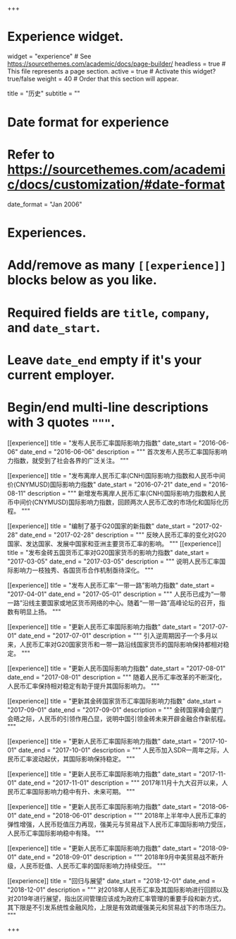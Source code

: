 +++
# Experience widget.
widget = "experience"  # See https://sourcethemes.com/academic/docs/page-builder/
headless = true  # This file represents a page section.
active = true  # Activate this widget? true/false
weight = 40  # Order that this section will appear.

title = "历史"
subtitle = ""

# Date format for experience
#   Refer to https://sourcethemes.com/academic/docs/customization/#date-format
date_format = "Jan 2006"

# Experiences.
#   Add/remove as many `[[experience]]` blocks below as you like.
#   Required fields are `title`, `company`, and `date_start`.
#   Leave `date_end` empty if it's your current employer.
#   Begin/end multi-line descriptions with 3 quotes `"""`.
[[experience]]
  title = "发布人民币汇率国际影响力指数"
  date_start = "2016-06-06"
  date_end = "2016-06-06"
  description = """
  首次发布人民币汇率国际影响力指数，就受到了社会各界的广泛关注。
  """
  

[[experience]]
  title = "发布离岸人民币汇率(CNH)国际影响力指数和人民币中间价(CNYMUSD)国际影响力指数"
  date_start = "2016-07-21"
  date_end = "2016-08-11"
  description = """
  新增发布离岸人民币汇率(CNH)国际影响力指数和人民币中间价(CNYMUSD)国际影响力指数，回顾两次人民币汇改的市场化和国际化历程。
  """
  
  [[experience]]
  title = "编制了基于G20国家的新指数"
  date_start = "2017-02-28"
  date_end = "2017-02-28"
  description = """
  反映人民币汇率的变化对G20国家、发达国家、发展中国家和亚洲主要货币汇率的影响。
  """
  [[experience]]
  title = "发布金砖五国货币汇率对G20国家货币的影响力指数"
  date_start = "2017-03-05"
  date_end = "2017-03-05"
  description = """
  说明人民币汇率国际影响力一枝独秀、各国货币合作机制亟待深化。
  """
  
  [[experience]]
  title = "发布人民币汇率“一带一路”影响力指数"
  date_start = "2017-04-01"
  date_end = "2017-05-01"
  description = """
  人民币已成为“一带一路”沿线主要国家或地区货币网络的中心。随着“一带一路”高峰论坛的召开，指数有明显上扬。
  """
  
  [[experience]]
  title = "更新人民币汇率国际影响力指数"
  date_start = "2017-07-01"
  date_end = "2017-07-01"
  description = """
  引入逆周期因子一个多月以来，人民币汇率对G20国家货币和一带一路沿线国家货币的国际影响保持都相对稳定。
  """
  
  [[experience]]
  title = "更新人民币国际影响力指数"
  date_start = "2017-08-01"
  date_end = "2017-08-01"
  description = """
  随着人民币汇率改革的不断深化，人民币汇率保持相对稳定有助于提升其国际影响力。
  """
  
  [[experience]]
  title = "更新其金砖国家货币汇率国际影响力指数"
  date_start = "2017-09-01"
  date_end = "2017-09-01"
  description = """
  金砖国家峰会厦门会晤之际，人民币的引领作用凸显，说明中国引领金砖未来开辟金融合作新航程。
  """
  
  [[experience]]
  title = "更新人民币汇率国际影响力指数"
  date_start = "2017-10-01"
  date_end = "2017-10-01"
  description = """
  人民币加入SDR一周年之际，人民币汇率波动起伏，其国际影响保持稳定。
  """
  
  [[experience]]
  title = "更新人民币汇率国际影响力指数"
  date_start = "2017-11-01"
  date_end = "2017-11-01"
  description = """
  2017年11月十九大召开以来，人民币汇率国际影响力稳中有升、未来可期。
  """
  
  [[experience]]
  title = "更新人民币汇率国际影响力指数"
  date_start = "2018-06-01"
  date_end = "2018-06-01"
  description = """
  2018年上半年中人民币汇率的弹性增强，人民币贬值压力再现，强美元与贸易战下人民币汇率国际影响力受压，人民币汇率国际影响稳中有降。
  """
  
  [[experience]]
  title = "更新人民币汇率国际影响力指数"
  date_start = "2018-09-01"
  date_end = "2018-09-01"
  description = """
  2018年9月中美贸易战不断升级，人民币贬值、人民币汇率的国际影响力持续受压。
  """
  
  [[experience]]
  title = "回归与展望"
  date_start = "2018-12-01"
  date_end = "2018-12-01"
  description = """
  对2018年人民币汇率及其国际影响进行回顾以及对2019年进行展望，指出区间管理应该成为政府汇率管理的重要手段和新方式，其下限是不引发系统性金融风险，上限是有效疏缓强美元和贸易战下的市场压力。
  """


+++
